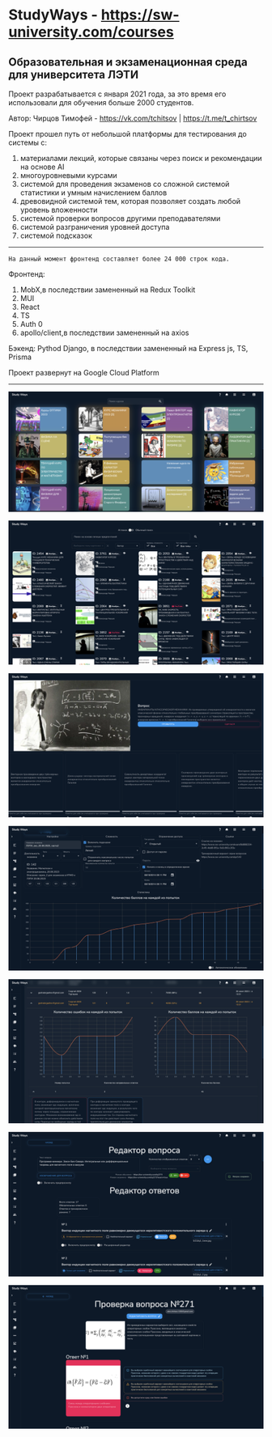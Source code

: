 # StudyWays - https://sw-university.com/courses

## Образовательная и экзаменационная среда для университета ЛЭТИ

Проект разрабатывается с января 2021 года, за это время
его использовали для
обучения больше 2000 студентов.

Автор: Чирцов Тимофей - https://vk.com/tchitsov | https://t.me/t_chirtsov

Проект прошел путь от небольшой платформы для тестирования
до системы с:

1. материалами лекций, которые связаны через поиск и рекомендации на основе AI
2. многоуровневыми курсами
3. системой для проведения экзаменов со сложной системой статистики и умным начислением баллов
4. древовидной системой тем, которая позволяет создать любой уровень вложенности
5. системой проверки вопросов другими преподавателями
6. системой разграничения уровней доступа
7. системой подсказок

---

    На данный момент фронтенд составляет более 24 000 строк кода.

Фронтенд:

1. MobX,в последствии замененный на Redux Toolkit
2. MUI
3. React
4. TS
5. Auth 0
6. apollo/client,в последствии замененный на axios

Бэкенд:
Pythod Django, в последствии замененный на Express js, TS, Prisma

Проект развернут на Google Cloud Platform

---

![Снимок экрана 2023-10-22 в 13.55.33.png](screenshots%2F%D0%A1%D0%BD%D0%B8%D0%BC%D0%BE%D0%BA%20%D1%8D%D0%BA%D1%80%D0%B0%D0%BD%D0%B0%202023-10-22%20%D0%B2%2013.55.33.png)

![Снимок экрана 2023-10-22 в 13.57.52.png](screenshots%2F%D0%A1%D0%BD%D0%B8%D0%BC%D0%BE%D0%BA%20%D1%8D%D0%BA%D1%80%D0%B0%D0%BD%D0%B0%202023-10-22%20%D0%B2%2013.57.52.png)

![Снимок экрана 2023-10-22 в 13.58.47.png](screenshots%2F%D0%A1%D0%BD%D0%B8%D0%BC%D0%BE%D0%BA%20%D1%8D%D0%BA%D1%80%D0%B0%D0%BD%D0%B0%202023-10-22%20%D0%B2%2013.58.47.png)

![Снимок экрана 2023-10-22 в 14.00.04.png](screenshots%2F%D0%A1%D0%BD%D0%B8%D0%BC%D0%BE%D0%BA%20%D1%8D%D0%BA%D1%80%D0%B0%D0%BD%D0%B0%202023-10-22%20%D0%B2%2014.00.04.png)

![Снимок экрана 2023-10-22 в 14.00.56.png](screenshots%2F%D0%A1%D0%BD%D0%B8%D0%BC%D0%BE%D0%BA%20%D1%8D%D0%BA%D1%80%D0%B0%D0%BD%D0%B0%202023-10-22%20%D0%B2%2014.00.56.png)

![Снимок экрана 2023-10-22 в 14.02.51.png](screenshots%2F%D0%A1%D0%BD%D0%B8%D0%BC%D0%BE%D0%BA%20%D1%8D%D0%BA%D1%80%D0%B0%D0%BD%D0%B0%202023-10-22%20%D0%B2%2014.02.51.png)

![Снимок экрана 2023-10-22 в 14.03.48.png](screenshots%2F%D0%A1%D0%BD%D0%B8%D0%BC%D0%BE%D0%BA%20%D1%8D%D0%BA%D1%80%D0%B0%D0%BD%D0%B0%202023-10-22%20%D0%B2%2014.03.48.png)



